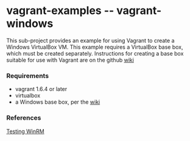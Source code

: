 vagrant-examples -- vagrant-windows
===================================

This sub-project provides an example for using Vagrant to create a Windows
VirtualBox VM.  This example requires a VirtualBox base box, which must be created
separately.  Instructions for creating a base box suitable for use with Vagrant
are on the github [wiki](https://github.com/bhazard/vagrant-examples/wiki/Creating-a-Windows-Server-2012-Virtualbox-Image-for-Use-with-Vagrant)

### Requirements

- vagrant 1.6.4 or later
- virtualbox
- a Windows base box, per the [wiki](https://github.com/bhazard/vagrant-examples/wiki/Creating-a-Windows-Server-2012-Virtualbox-Image-for-Use-with-Vagrant)

### References

[Testing WinRM](http://www.howtogeek.com/117192/how-to-run-powershell-commands-on-remote-computers/)